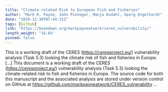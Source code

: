 ```yaml
---
title: "Climate-related Risk to European Fish and Fisheries"
author: "Mark R. Payne, John Pinnegar, Manja Kudahl, Georg Engelhardt"
date: "2019-12-30T07:44:15Z"
tags: [Github]
link: "https://bookdown.org/markpayneatwork/ceres_vulnerability/"
length_weight: "16.6%"
pinned: false
---
```


This is a working draft of the CERES (https://ceresproject.eu/) vulnerability analysis (Task 5.3) looking the climate risk of fish and fisheries in Europe. [...] This document is a working draft of the CERES (https://ceresproject.eu/) vulnerability analysis (Task 5.3) looking the climate-related risk to fish and fisheries in Europe. The source code for both this manuscript and the associated analysis are stored under version control on GitHub at https://github.com/markpayneatwork/CERES_vulnerability ...
